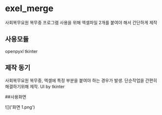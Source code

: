 # exel_merge
사회복무요원 복무중 프로그램 사용을 위해 엑셀파일 2개를 붙여야 해서 간단하게 제작

## 사용모듈

openpyxl
tkinter

## 제작 동기
사회복무요원 복무중, 엑셀에 특정 부분을 붙여야 하는 경우가 발생.
단순작업을 간편히 해결하기위해 제작.
UI by tkinter

##사용화면

![]('화면 1.png')
